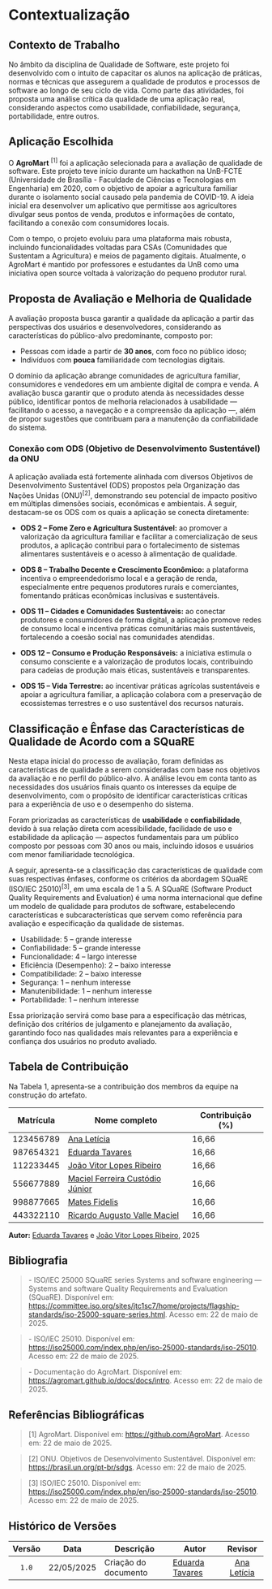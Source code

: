 # Contextualização

## Contexto de Trabalho

No âmbito da disciplina de Qualidade de Software, este projeto foi desenvolvido com o intuito de capacitar os alunos na aplicação de práticas, normas e técnicas que assegurem a qualidade de produtos e processos de software ao longo de seu ciclo de vida. Como parte das atividades, foi proposta uma análise crítica da qualidade de uma aplicação real, considerando aspectos como usabilidade, confiabilidade, segurança, portabilidade, entre outros.

## Aplicação Escolhida

O **AgroMart** <sup>[1]</sup> foi a aplicação selecionada para a avaliação de qualidade de software. Este projeto teve início durante um hackathon na UnB-FCTE (Universidade de Brasília - Faculdade de Ciências e Tecnologias em Engenharia) em 2020, com o objetivo de apoiar a agricultura familiar durante o isolamento social causado pela pandemia de COVID-19. A ideia inicial era desenvolver um aplicativo que permitisse aos agricultores divulgar seus pontos de venda, produtos e informações de contato, facilitando a conexão com consumidores locais.

Com o tempo, o projeto evoluiu para uma plataforma mais robusta, incluindo funcionalidades voltadas para CSAs (Comunidades que Sustentam a Agricultura) e meios de pagamento digitais. Atualmente, o AgroMart é mantido por professores e estudantes da UnB como uma iniciativa open source voltada à valorização do pequeno produtor rural.

## Proposta de Avaliação e Melhoria de Qualidade

A avaliação proposta busca garantir a qualidade da aplicação a partir das perspectivas dos usuários e desenvolvedores, considerando as características do público-alvo predominante, composto por:

- Pessoas com idade a partir de **30 anos**, com foco no público idoso;
- Indivíduos com **pouca** familiaridade com tecnologias digitais.

O domínio da aplicação abrange comunidades de agricultura familiar, consumidores e vendedores em um ambiente digital de compra e venda. A avaliação busca garantir que o produto atenda às necessidades desse público, identificar pontos de melhoria relacionados à usabilidade — facilitando o acesso, a navegação e a compreensão da aplicação —, além de propor sugestões que contribuam para a manutenção da confiabilidade do sistema.

### Conexão com ODS (Objetivo de Desenvolvimento Sustentável) da ONU

A aplicação avaliada está fortemente alinhada com diversos Objetivos de Desenvolvimento Sustentável (ODS) propostos pela Organização das Nações Unidas (ONU)<sup>[2]</sup>, demonstrando seu potencial de impacto positivo em múltiplas dimensões sociais, econômicas e ambientais. A seguir, destacam-se os ODS com os quais a aplicação se conecta diretamente:

- **ODS 2 – Fome Zero e Agricultura Sustentável:** ao promover a valorização da agricultura familiar e facilitar a comercialização de seus produtos, a aplicação contribui para o fortalecimento de sistemas alimentares sustentáveis e o acesso à alimentação de qualidade.

- **ODS 8 – Trabalho Decente e Crescimento Econômico:** a plataforma incentiva o empreendedorismo local e a geração de renda, especialmente entre pequenos produtores rurais e comerciantes, fomentando práticas econômicas inclusivas e sustentáveis.

- **ODS 11 – Cidades e Comunidades Sustentáveis:** ao conectar produtores e consumidores de forma digital, a aplicação promove redes de consumo local e incentiva práticas comunitárias mais sustentáveis, fortalecendo a coesão social nas comunidades atendidas.

- **ODS 12 – Consumo e Produção Responsáveis:** a iniciativa estimula o consumo consciente e a valorização de produtos locais, contribuindo para cadeias de produção mais éticas, sustentáveis e transparentes.

- **ODS 15 – Vida Terrestre:** ao incentivar práticas agrícolas sustentáveis e apoiar a agricultura familiar, a aplicação colabora com a preservação de ecossistemas terrestres e o uso sustentável dos recursos naturais.

## Classificação e Ênfase das Características de Qualidade de Acordo com a SQuaRE

Nesta etapa inicial do processo de avaliação, foram definidas as características de qualidade a serem consideradas com base nos objetivos da avaliação e no perfil do público-alvo. A análise levou em conta tanto as necessidades dos usuários finais quanto os interesses da equipe de desenvolvimento, com o propósito de identificar características críticas para a experiência de uso e o desempenho do sistema.

Foram priorizadas as características de **usabilidade** e **confiabilidade**, devido à sua relação direta com acessibilidade, facilidade de uso e estabilidade da aplicação — aspectos fundamentais para um público composto por pessoas com 30 anos ou mais, incluindo idosos e usuários com menor familiaridade tecnológica.

A seguir, apresenta-se a classificação das características de qualidade com suas respectivas ênfases, conforme os critérios da abordagem SQuaRE (ISO/IEC 25010)<sup>[3]</sup>, em uma escala de 1 a 5. A SQuaRE (Software Product Quality Requirements and Evaluation) é uma norma internacional que define um modelo de qualidade para produtos de software, estabelecendo características e subcaracterísticas que servem como referência para avaliação e especificação da qualidade de sistemas.

- Usabilidade: 5 – grande interesse
- Confiabilidade: 5 – grande interesse
- Funcionalidade: 4 – largo interesse
- Eficiência (Desempenho): 2 – baixo interesse
- Compatibilidade: 2 – baixo interesse
- Segurança: 1 – nenhum interesse
- Manutenibilidade: 1 – nenhum interesse
- Portabilidade: 1 – nenhum interesse

Essa priorização servirá como base para a especificação das métricas, definição dos critérios de julgamento e planejamento da avaliação, garantindo foco nas qualidades mais relevantes para a experiência e confiança dos usuários no produto avaliado.

## Tabela de Contribuição

Na Tabela 1, apresenta-se a contribuição dos membros da equipe na construção do artefato.

| Matrícula | Nome completo | Contribuição (%) |
|-----------|---------------|------------------|
| 123456789 | [Ana Letícia](https://github.com/analeticiaa) | 16,66 |
| 987654321 | [Eduarda Tavares](https://github.com/erteduarda) | 16,66 |
| 112233445 | [João Vitor Lopes Ribeiro](https://github.com/Joa0V) | 16,66 |
| 556677889 | [Maciel Ferreira Custódio Júnior](https://github.com/macieljuniormax) | 16,66 |
| 998877665 | [Mates Fidelis](https://github.com/MatsFidelis) | 16,66 |
| 443322110 | [Ricardo Augusto Valle Maciel](https://github.com/avmricardo) | 16,66 |

**Autor:** [Eduarda Tavares](https://github.com/erteduarda) e [João Vitor Lopes Ribeiro](https://github.com/Joa0V), 2025

## Bibliografia
> \- ISO/IEC 25000 SQuaRE series Systems and software engineering — Systems and software Quality Requirements and Evaluation (SQuaRE). Disponível em: <https://committee.iso.org/sites/jtc1sc7/home/projects/flagship-standards/iso-25000-square-series.html>. Acesso em: 22 de maio de 2025.

> \- ISO/IEC 25010. Disponível em: <https://iso25000.com/index.php/en/iso-25000-standards/iso-25010>. Acesso em: 22 de maio de 2025.

> \- Documentação do AgroMart. Disponível em: <https://agromart.github.io/docs/docs/intro>. Acesso em: 22 de maio de 2025.

## Referências Bibliográficas

> [1] AgroMart. Disponível em: <https://github.com/AgroMart>. Acesso em: 22 de maio de 2025.

> [2] ONU. Objetivos de Desenvolvimento Sustentável. Disponível em: <https://brasil.un.org/pt-br/sdgs>. Acesso em: 22 de maio de 2025.

> [3] ISO/IEC 25010. Disponível em: <https://iso25000.com/index.php/en/iso-25000-standards/iso-25010>. Acesso em: 22 de maio de 2025.

## Histórico de Versões

|Versão|Data|Descrição|Autor|Revisor|
|:----:|----|---------|-----|:-------:|
|`1.0`|22/05/2025|Criação do documento| [Eduarda Tavares](https://github.com/erteduarda) |[Ana Letícia](https://github.com/analeticiaa)|

<!-- Conteúdo a ser adicionado posteriormente --> 